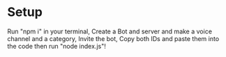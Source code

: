 # Setup
Run "npm i" in your terminal,
Create a Bot and server and make a voice channel and a category,
Invite the bot,
Copy both IDs and paste them into the code then run "node index.js"!
